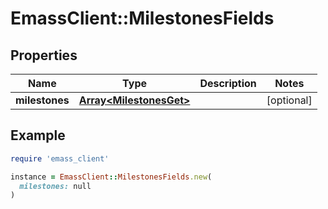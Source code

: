 # EmassClient::MilestonesFields

## Properties

| Name | Type | Description | Notes |
| ---- | ---- | ----------- | ----- |
| **milestones** | [**Array&lt;MilestonesGet&gt;**](MilestonesGet.md) |  | [optional] |

## Example

```ruby
require 'emass_client'

instance = EmassClient::MilestonesFields.new(
  milestones: null
)
```

